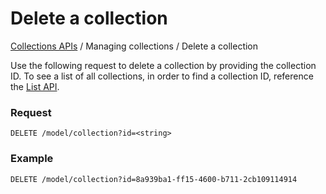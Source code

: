 # Delete a collection

[Collections APIs](./#table-of-contents) / Managing collections / Delete a collection

Use the following request to delete a collection by providing the collection ID. To see a list of all collections, in order to find a collection ID, reference the [List API](list.md).

### Request

```
DELETE /model/collection?id=<string>
```

### Example

```
DELETE /model/collection?id=8a939ba1-ff15-4600-b711-2cb109114914
```
